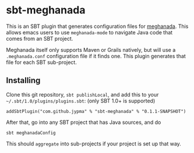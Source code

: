 # sbt-meghanada

This is an SBT plugin that generates configuration files for
[meghanada](http://www.skybert.net/emacs/java-programming-in-emacs-with-meghanada-mode/). This allows emacs
users to use `meghanada-mode` to navigate Java code that comes from an SBT project.

Meghanada itself only supports Maven or Grails natively, but will use a `.meghanada.conf` configuration file
if it finds one. This plugin generates that file for each SBT sub-project.

## Installing

Clone this git repository, `sbt publishLocal`, and add this to your `~/.sbt/1.0/plugins/plugins.sbt`: (only
SBT 1.0+ is supported)

```
addSbtPlugin("com.github.jypma" % "sbt-meghanada" % "0.1.1-SNAPSHOT")
```

After that, go into any SBT project that has Java sources, and do

```
sbt meghanadaConfig
```

This should `aggregate` into sub-projects if your project is set up that way.
